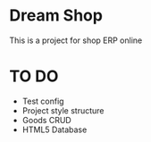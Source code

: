 # Dream Shop

This is a project for shop ERP online

# TO DO
* Test config
* Project style structure
* Goods CRUD
* HTML5 Database
